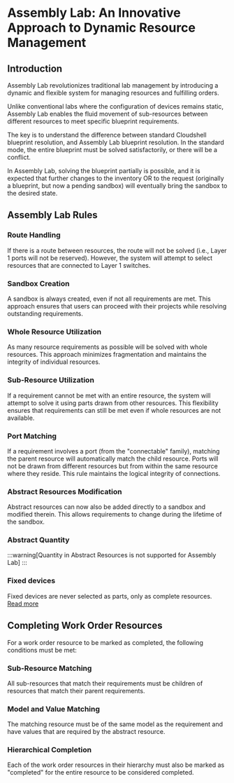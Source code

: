 # Assembly Lab: An Innovative Approach to Dynamic Resource Management

## Introduction

Assembly Lab revolutionizes traditional lab management by introducing a dynamic and flexible system for managing resources and fulfilling orders. 

Unlike conventional labs where the configuration of devices remains static, Assembly Lab enables the fluid movement of sub-resources between different resources to meet specific blueprint requirements. 

The key is to understand the difference between standard Cloudshell blueprint resolution, and Assembly Lab blueprint resolution.
In the standard mode, the entire blueprint must be solved satisfactorily, or there will be a conflict.

In Assembly Lab, solving the blueprint partially is possible, and it is expected that further changes to the inventory OR to the request (originally a blueprint, but now a pending sandbox) will eventually bring the sandbox to the desired state.

## Assembly Lab Rules

### Route Handling

If there is a route between resources, the route will not be solved (i.e., Layer 1 ports will not be reserved). However, the system will attempt to select resources that are connected to Layer 1 switches.

### Sandbox Creation

A sandbox is always created, even if not all requirements are met. This approach ensures that users can proceed with their projects while resolving outstanding requirements.

### Whole Resource Utilization

As many resource requirements as possible will be solved with whole resources. This approach minimizes fragmentation and maintains the integrity of individual resources.

### Sub-Resource Utilization

If a requirement cannot be met with an entire resource, the system will attempt to solve it using parts drawn from other resources. This flexibility ensures that requirements can still be met even if whole resources are not available.

### Port Matching

If a requirement involves a port (from the "connectable" family), matching the parent resource will automatically match the child resource. Ports will not be drawn from different resources but from within the same resource where they reside. This rule maintains the logical integrity of connections.

### Abstract Resources Modification

Abstract resources can now also be added directly to a sandbox and modified therein. This allows requirements to change during the lifetime of the sandbox.

### Abstract Quantity

:::warning[Quantity in Abstract Resources is not supported for Assembly Lab]
:::

### Fixed devices

Fixed devices are never selected as parts, only as complete resources. [Read more](./fixed-devices.md)

## Completing Work Order Resources

For a work order resource to be marked as completed, the following conditions must be met:

### Sub-Resource Matching

All sub-resources that match their requirements must be children of resources that match their parent requirements.

### Model and Value Matching

The matching resource must be of the same model as the requirement and have values that are required by the abstract resource.

### Hierarchical Completion

Each of the work order resources in their hierarchy must also be marked as "completed" for the entire resource to be considered completed.